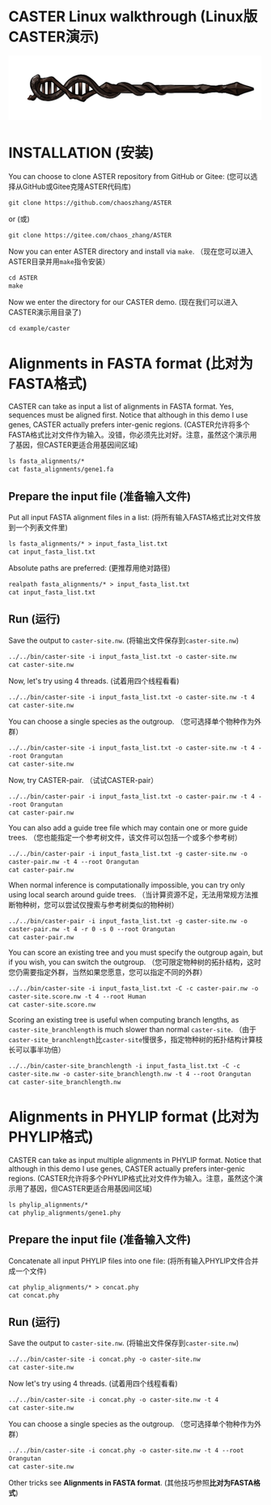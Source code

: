 # CASTER Linux walkthrough (Linux版CASTER演示)

[<img src="CASTER.png" width="500"/>](CASTER.png)

# INSTALLATION (安装)

You can choose to clone ASTER repository from GitHub or Gitee: 
(您可以选择从GitHub或Gitee克隆ASTER代码库)

```
git clone https://github.com/chaoszhang/ASTER
```

or (或)

```
git clone https://gitee.com/chaos_zhang/ASTER
```

Now you can enter ASTER directory and install via `make`.
（现在您可以进入ASTER目录并用`make`指令安装）

```
cd ASTER
make
```

Now we enter the directory for our CASTER demo.
(现在我们可以进入CASTER演示用目录了)

```
cd example/caster
```

# Alignments in FASTA format (比对为FASTA格式)

CASTER can take as input a list of alignments in FASTA format. Yes, sequences must be aligned first. Notice that although in this demo I use genes, CASTER actually prefers inter-genic regions.
(CASTER允许将多个FASTA格式比对文件作为输入。没错，你必须先比对好。注意，虽然这个演示用了基因，但CASTER更适合用基因间区域)

```
ls fasta_alignments/*
cat fasta_alignments/gene1.fa
```

## Prepare the input file (准备输入文件)

Put all input FASTA alignment files in a list:
(将所有输入FASTA格式比对文件放到一个列表文件里) 

```
ls fasta_alignments/* > input_fasta_list.txt
cat input_fasta_list.txt
```

Absolute paths are preferred:
(更推荐用绝对路径)

```
realpath fasta_alignments/* > input_fasta_list.txt
cat input_fasta_list.txt
```

## Run (运行)

Save the output to `caster-site.nw`.
(将输出文件保存到`caster-site.nw`)

```
../../bin/caster-site -i input_fasta_list.txt -o caster-site.nw
cat caster-site.nw
```

Now, let's try using 4 threads.
(试着用四个线程看看)

```
../../bin/caster-site -i input_fasta_list.txt -o caster-site.nw -t 4
cat caster-site.nw
```

You can choose a single species as the outgroup.
（您可选择单个物种作为外群）

```
../../bin/caster-site -i input_fasta_list.txt -o caster-site.nw -t 4 --root Orangutan
cat caster-site.nw
```

Now, try CASTER-pair.
（试试CASTER-pair）

```
../../bin/caster-pair -i input_fasta_list.txt -o caster-pair.nw -t 4 --root Orangutan
cat caster-pair.nw
```

You can also add a guide tree file which may contain one or more guide trees.
（您也能指定一个参考树文件，该文件可以包括一个或多个参考树）

```
../../bin/caster-pair -i input_fasta_list.txt -g caster-site.nw -o caster-pair.nw -t 4 --root Orangutan
cat caster-pair.nw
```

When normal inference is computationally impossible, you can try only using local search around guide trees.
（当计算资源不足，无法用常规方法推断物种树，您可以尝试仅搜索与参考树类似的物种树）

```
../../bin/caster-pair -i input_fasta_list.txt -g caster-site.nw -o caster-pair.nw -t 4 -r 0 -s 0 --root Orangutan
cat caster-pair.nw
```

You can score an existing tree and you must specify the outgroup again, but if you wish, you can switch the outgroup.
（您可限定物种树的拓扑结构，这时您仍需要指定外群，当然如果您愿意，您可以指定不同的外群）

```
../../bin/caster-site -i input_fasta_list.txt -C -c caster-pair.nw -o caster-site.score.nw -t 4 --root Human
cat caster-site.score.nw
```

Scoring an existing tree is useful when computing branch lengths, as `caster-site_branchlength` is much slower than normal `caster-site`.
（由于`caster-site_branchlength`比`caster-site`慢很多，指定物种树的拓扑结构计算枝长可以事半功倍）

```
../../bin/caster-site_branchlength -i input_fasta_list.txt -C -c caster-site.nw -o caster-site_branchlength.nw -t 4 --root Orangutan
cat caster-site_branchlength.nw
```

# Alignments in PHYLIP format (比对为PHYLIP格式)

CASTER can take as input multiple alignments in PHYLIP format. Notice that although in this demo I use genes, CASTER actually prefers inter-genic regions.
(CASTER允许将多个PHYLIP格式比对文件作为输入。注意，虽然这个演示用了基因，但CASTER更适合用基因间区域)

```
ls phylip_alignments/*
cat phylip_alignments/gene1.phy
```

## Prepare the input file (准备输入文件)

Concatenate all input PHYLIP files into one file:
(将所有输入PHYLIP文件合并成一个文件) 

```
cat phylip_alignments/* > concat.phy
cat concat.phy
```

## Run (运行)

Save the output to `caster-site.nw`.
(将输出文件保存到`caster-site.nw`)

```
../../bin/caster-site -i concat.phy -o caster-site.nw
cat caster-site.nw
```

Now let's try using 4 threads.
(试着用四个线程看看)

```
../../bin/caster-site -i concat.phy -o caster-site.nw -t 4
cat caster-site.nw
```

You can choose a single species as the outgroup.
（您可选择单个物种作为外群）

```
../../bin/caster-site -i concat.phy -o caster-site.nw -t 4 --root Orangutan
cat caster-site.nw
```

Other tricks see **Alignments in FASTA format**.
(其他技巧参照**比对为FASTA格式**)